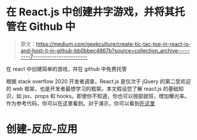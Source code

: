 # 在 React.js 中创建井字游戏，并将其托管在 Github 中

> 原文：<https://medium.com/geekculture/create-tic-tac-toe-in-react-js-and-host-it-in-github-bb0bbec4867b?source=collection_archive---------7----------------------->

在 react 中创建简单的游戏，并在 github 中免费托管

根据 stack overflow 2020 开发者调查，React.js 是仅次于 jQuery 的第二受欢迎的 web 框架，也是开发者最想学习的框架。本文假设您了解 react.js 的基础知识，如 jsx、props 和 hooks。即使你不知道，你也可以按部就班，增加曝光率。作为参考代码，你可以在这里看到。对于演示，你可以看到[在这里](https://umangshrestha.github.io/games/)

# 创建-反应-应用